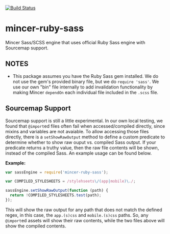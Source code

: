 [![Build Status](https://travis-ci.org/percyhanna/mincer-ruby-sass.svg?branch=master)](https://travis-ci.org/percyhanna/mincer-ruby-sass)

mincer-ruby-sass
================

Mincer Sass/SCSS engine that uses official Ruby Sass engine with Sourcemap support.

NOTES
-----

* This package assumes you have the Ruby Sass gem installed. We do not use the gem's
provided binary file, but we do `require 'sass'`. We use our own "bin" file internally
to add invalidation functionality by making Mincer `dependOn` each individual file
included in the `.scss` file.

Sourcemap Support
-----------------

Sourcemap support is still a little experimental. In our own local testing, we found
that `@import`ed files often fail when accessed/compiled directly, since mixins and
variables are not avaiable. To allow accessing those files directly, there is a
`setShowRawOutput` method to define a custom predicate to determine whether to show
raw ouput vs. compiled Sass output. If your predicate returns a truthy value, then
the raw file contents will be shown, instead of the compiled Sass. An example usage
can be found below.

**Example:**

```javascript
var sassEngine = require('mincer-ruby-sass');

var COMPILED_STYLESHEETS = /stylehseets\/(app|mobile)\./;

sassEngine.setShowRawOutput(function (path) {
  return !COMPILED_STYLESHEETS.test(path);
});
```

This will show the raw output for any path that does not match the defined regex,
in this case, the `app.(s)css` and `mobile.(s)css` paths. So, any `@import`ed
assets will show their raw contents, while the two files above will show the
compiled contents.
